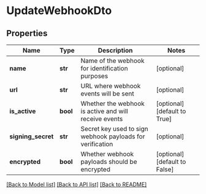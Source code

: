 # UpdateWebhookDto

## Properties
Name | Type | Description | Notes
------------ | ------------- | ------------- | -------------
**name** | **str** | Name of the webhook for identification purposes | [optional] 
**url** | **str** | URL where webhook events will be sent | [optional] 
**is_active** | **bool** | Whether the webhook is active and will receive events | [optional] [default to True]
**signing_secret** | **str** | Secret key used to sign webhook payloads for verification | [optional] 
**encrypted** | **bool** | Whether webhook payloads should be encrypted | [optional] [default to False]

[[Back to Model list]](../README.md#documentation-for-models) [[Back to API list]](../README.md#documentation-for-api-endpoints) [[Back to README]](../README.md)

